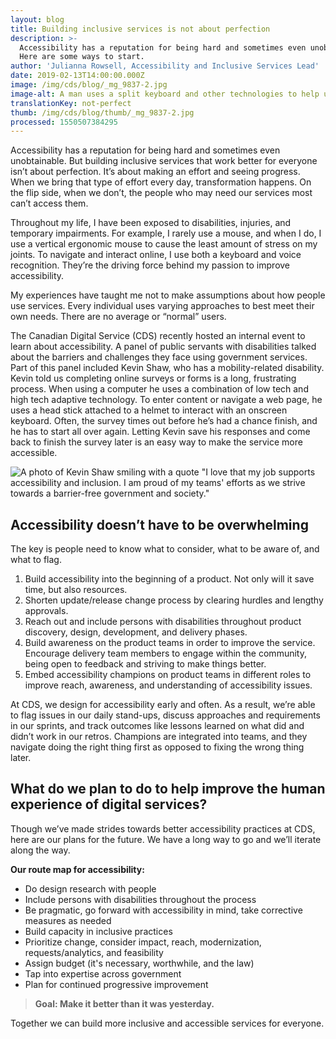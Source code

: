```yaml
---
layout: blog
title: Building inclusive services is not about perfection
description: >-
  Accessibility has a reputation for being hard and sometimes even unobtainable.
  Here are some ways to start.
author: 'Julianna Rowsell, Accessibility and Inclusive Services Lead'
date: 2019-02-13T14:00:00.000Z
image: /img/cds/blog/_mg_9837-2.jpg
image-alt: A man uses a split keyboard and other technologies to help use his computer.
translationKey: not-perfect
thumb: /img/cds/blog/thumb/_mg_9837-2.jpg
processed: 1550507384295
---
```

Accessibility has a reputation for being hard and sometimes even unobtainable. But building inclusive services that work better for everyone isn’t about perfection. It’s about making an effort and seeing progress. When we bring that type of effort every day, transformation happens. On the flip side, when we don’t, the people who may need our services most can’t access them.

Throughout my life, I have been exposed to disabilities, injuries, and temporary impairments. For example, I rarely use a mouse, and when I do, I use a vertical ergonomic mouse to cause the least amount of stress on my joints. To navigate and interact online, I use both a keyboard and voice recognition. They’re the driving force behind my passion to improve accessibility.

My experiences have taught me not to make assumptions about how people use services. Every individual uses varying approaches to best meet their own needs. There are no average or “normal” users.

The Canadian Digital Service (CDS) recently hosted an internal event to learn about accessibility. A panel of public servants with disabilities talked about the barriers and challenges they face using government services. Part of this panel included Kevin Shaw, who has a mobility-related disability. Kevin told us completing online surveys or forms is a long, frustrating process. When using a computer he uses a combination of low tech and high tech adaptive technology. To enter content or navigate a web page, he uses a head stick attached to a helmet to interact with an onscreen keyboard. Often, the survey times out before he’s had a chance finish, and he has to start all over again.  Letting Kevin save his responses and come back to finish the survey later is an easy way to make the service more accessible. 

![A photo of Kevin Shaw smiling with a quote "I love that my job supports accessibility and inclusion. I am proud of my teams' efforts as we strive towards a barrier-free government and society."](/img/cds/image003.jpg)

## Accessibility doesn’t have to be overwhelming

The key is people need to know what to consider, what to be aware of, and what to flag. 

1. Build accessibility into the beginning of a product. Not only will it save time, but also resources.
2. Shorten update/release change process by clearing hurdles and lengthy approvals.
3. Reach out and include persons with disabilities throughout product discovery, design, development, and delivery phases.
4. Build awareness on the product teams in order to improve the service. Encourage delivery team members to engage within the community, being open to feedback and striving to make things better. 
5. Embed accessibility champions on product teams in different roles to improve reach, awareness, and understanding of accessibility issues.

At CDS, we design for accessibility early and often. As a result, we’re able to flag issues in our daily stand-ups, discuss approaches and requirements in our sprints, and track outcomes like lessons learned on what did and didn’t work in our retros. Champions are integrated into teams, and they navigate doing the right thing first as opposed to fixing the wrong thing later.

## What do we plan to do to help improve the human experience of digital services?

Though we’ve made strides towards better accessibility practices at CDS, here are our plans for the future. We have a long way to go and we’ll iterate along the way.

**Our route map for accessibility:**

* Do design research with people
* Include persons with disabilities throughout the process
* Be pragmatic, go forward with accessibility in mind, take corrective measures as needed
* Build capacity in inclusive practices
* Prioritize change, consider impact, reach, modernization, requests/analytics, and feasibility
* Assign budget (it's necessary, worthwhile, and the law)
* Tap into expertise across government
* Plan for continued progressive improvement

> **Goal: Make it better than it was yesterday.**

Together we can build more inclusive and accessible services for everyone.




